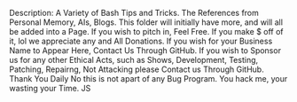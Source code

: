 Description: A Variety of Bash Tips and Tricks. The References from Personal Memory, AIs, Blogs. This folder will initially have more, and will all be added into a Page. If you wish to pitch in, Feel Free. If you make $ off of it, lol we appreciate any and All Donations. If you wish for your Business Name to Appear Here, Contact Us Through GitHub. If you wish to Sponsor us for any other Ethical Acts, such as Shows, Development, Testing, Patching, Repairng, Not Attacking please Contact us Through GitHub. Thank You
Daily
No this is not apart of any Bug Program. You hack me, your wasting your Time. JS